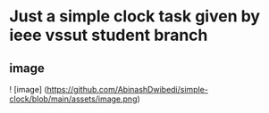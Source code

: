# Just a simple clock task given by ieee vssut student branch

## image

! [image] (https://github.com/AbinashDwibedi/simple-clock/blob/main/assets/image.png)